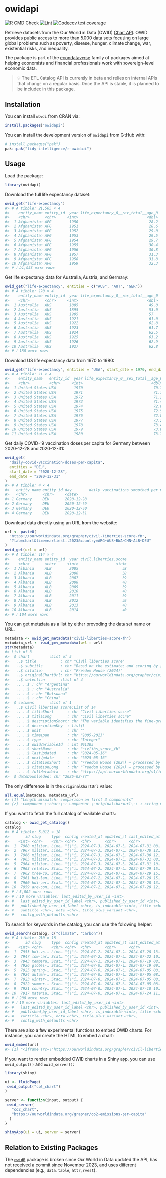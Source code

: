 
<!-- README.md is generated from README.Rmd. Please edit that file -->

# owidapi

<!-- badges: start -->

![R CMD
Check](https://github.com/tidy-intelligence/r-owidapi/actions/workflows/R-CMD-check.yaml/badge.svg)
![Lint](https://github.com/tidy-intelligence/r-owidapi/actions/workflows/lint.yaml/badge.svg)
[![Codecov test
coverage](https://codecov.io/gh/tidy-intelligence/r-owidapi/graph/badge.svg)](https://app.codecov.io/gh/tidy-intelligence/r-owidapi)
<!-- badges: end -->

Retrieve datasets from the Our World in Data (OWID) [Chart
API](https://docs.owid.io/projects/etl/api/). OWID provides public
access to more than 5,000 data sets focusing on large global problems
such as poverty, disease, hunger, climate change, war, existential
risks, and inequality.

The package is part of the
[econdataverse](https://www.econdataverse.org/) family of packages aimed
at helping economists and financial professionals work with
sovereign-level economic data.

> 💡 The ETL Catalog API is currently in beta and relies on internal
> APIs that change on a regular basis. Once the API is stable, it is
> planned to be included in this package.

## Installation

You can install `wbwdi` from CRAN via:

``` r
install.packages("owidapi")
```

You can install the development version of `owidapi` from GitHub with:

``` r
# install.packages("pak")
pak::pak("tidy-intelligence/r-owidapi")
```

## Usage

Load the package:

``` r
library(owidapi)
```

Download the full life expectancy dataset:

``` r
owid_get("life-expectancy")
#> # A tibble: 21,565 × 4
#>    entity_name entity_id  year life_expectancy_0__sex_total__age_0
#>    <chr>       <chr>     <int>                               <dbl>
#>  1 Afghanistan AFG        1950                                28.2
#>  2 Afghanistan AFG        1951                                28.6
#>  3 Afghanistan AFG        1952                                29.0
#>  4 Afghanistan AFG        1953                                29.5
#>  5 Afghanistan AFG        1954                                29.7
#>  6 Afghanistan AFG        1955                                30.4
#>  7 Afghanistan AFG        1956                                30.8
#>  8 Afghanistan AFG        1957                                31.3
#>  9 Afghanistan AFG        1958                                31.8
#> 10 Afghanistan AFG        1959                                32.3
#> # ℹ 21,555 more rows
```

Get life expectancy data for Australia, Austria, and Germany:

``` r
owid_get("life-expectancy", entities = c("AUS", "AUT", "GER"))
#> # A tibble: 190 × 4
#>    entity_name entity_id  year life_expectancy_0__sex_total__age_0
#>    <chr>       <chr>     <int>                               <dbl>
#>  1 Australia   AUS        1885                                49.0
#>  2 Australia   AUS        1895                                53.0
#>  3 Australia   AUS        1905                                57  
#>  4 Australia   AUS        1921                                61.0
#>  5 Australia   AUS        1922                                62.8
#>  6 Australia   AUS        1923                                61.7
#>  7 Australia   AUS        1924                                62.5
#>  8 Australia   AUS        1925                                63.2
#>  9 Australia   AUS        1926                                62.9
#> 10 Australia   AUS        1927                                62.8
#> # ℹ 180 more rows
```

Download US life expectancy data from 1970 to 1980:

``` r
owid_get("life-expectancy", entities = "USA", start_date = 1970, end_date = 1980)
#> # A tibble: 11 × 4
#>    entity_name   entity_id  year life_expectancy_0__sex_total__age_0
#>    <chr>         <chr>     <int>                               <dbl>
#>  1 United States USA        1970                                70.7
#>  2 United States USA        1971                                71.1
#>  3 United States USA        1972                                71.2
#>  4 United States USA        1973                                71.4
#>  5 United States USA        1974                                72.0
#>  6 United States USA        1975                                72.5
#>  7 United States USA        1976                                72.8
#>  8 United States USA        1977                                73.2
#>  9 United States USA        1978                                73.4
#> 10 United States USA        1979                                73.8
#> 11 United States USA        1980                                73.7
```

Get daily COVID-19 vaccination doses per capita for Germany between
2020-12-28 and 2020-12-31:

``` r
owid_get(
  "daily-covid-vaccination-doses-per-capita",
  entities = "DEU",
  start_date = "2020-12-28",
  end_date = "2020-12-31"
)
#> # A tibble: 4 × 4
#>   entity_name entity_id day        daily_vaccinations_smoothed_per_million
#>   <chr>       <chr>     <date>                                       <dbl>
#> 1 Germany     DEU       2020-12-28                                  0.0215
#> 2 Germany     DEU       2020-12-29                                  0.0406
#> 3 Germany     DEU       2020-12-30                                  0.0525
#> 4 Germany     DEU       2020-12-31                                  0.0543
```

Download data directly using an URL from the website:

``` r
url <- paste0(
  "https://ourworldindata.org/grapher/civil-liberties-score-fh",
  "?tab=chart&time=earliest..2023&country=ARG~AUS~BWA~CHN~ALB~DEU"
)
owid_get(url = url)
#> # A tibble: 114 × 4
#>    entity_name entity_id  year civil.liberties.score
#>    <chr>       <chr>     <int>                 <int>
#>  1 Albania     ALB        2005                    38
#>  2 Albania     ALB        2006                    38
#>  3 Albania     ALB        2007                    39
#>  4 Albania     ALB        2008                    40
#>  5 Albania     ALB        2009                    39
#>  6 Albania     ALB        2010                    40
#>  7 Albania     ALB        2011                    39
#>  8 Albania     ALB        2012                    39
#>  9 Albania     ALB        2013                    40
#> 10 Albania     ALB        2014                    40
#> # ℹ 104 more rows
```

You can get metadata as a list by either provoding the data set name or
URL.

``` r
metadata <- owid_get_metadata("civil-liberties-score-fh")
metadata_url <- owid_get_metadata(url = url)
str(metadata)
#> List of 3
#>  $ chart         :List of 5
#>   ..$ title           : chr "Civil liberties score"
#>   ..$ subtitle        : chr "Based on the estimates and scoring by [Freedom House (2024)](#dod:freedom-house). It captures the extent of fre"| __truncated__
#>   ..$ citation        : chr "Freedom House (2024)"
#>   ..$ originalChartUrl: chr "https://ourworldindata.org/grapher/civil-liberties-score-fh"
#>   ..$ selection       :List of 4
#>   .. ..$ : chr "Argentina"
#>   .. ..$ : chr "Australia"
#>   .. ..$ : chr "Botswana"
#>   .. ..$ : chr "China"
#>  $ columns       :List of 1
#>   ..$ Civil liberties score:List of 14
#>   .. ..$ titleShort      : chr "Civil liberties score"
#>   .. ..$ titleLong       : chr "Civil liberties score"
#>   .. ..$ descriptionShort: chr "The variable identifies the fine-grained extent of freedom of expression and association, the rule of law, and "| __truncated__
#>   .. ..$ descriptionKey  : list()
#>   .. ..$ unit            : chr ""
#>   .. ..$ timespan        : chr "2005-2023"
#>   .. ..$ type            : chr "Integer"
#>   .. ..$ owidVariableId  : int 901305
#>   .. ..$ shortName       : chr "civlibs_score_fh"
#>   .. ..$ lastUpdated     : chr "2024-05-16"
#>   .. ..$ nextUpdate      : chr "2025-05-16"
#>   .. ..$ citationShort   : chr "Freedom House (2024) – processed by Our World in Data"
#>   .. ..$ citationLong    : chr "Freedom House (2024) – processed by Our World in Data. “Civil liberties score” [dataset]. Freedom House, “Freed"| __truncated__
#>   .. ..$ fullMetadata    : chr "https://api.ourworldindata.org/v1/indicators/901305.metadata.json"
#>  $ dateDownloaded: chr "2025-02-27"
```

The only difference is in the `originalChartUrl` value:

``` r
all.equal(metadata, metadata_url)
#> [1] "Length mismatch: comparison on first 3 components"                     
#> [2] "Component \"chart\": Component \"originalChartUrl\": 1 string mismatch"
```

If you want to fetch the full catalog of available charts:

``` r
catalog <- owid_get_catalog()
catalog
#> # A tibble: 5,012 × 18
#>       id slug     type  config created_at updated_at last_edited_at published_at
#>    <int> <chr>    <chr> <chr>  <chr>      <chr>      <chr>          <chr>       
#>  1  7968 militar… Line… "{\"i… 2024-07-3… 2024-07-3… 2024-07-31 08… "2024-07-30…
#>  2  7967 militar… Line… "{\"i… 2024-07-3… 2024-07-3… 2024-07-30 12… ""          
#>  3  7966 militar… Line… "{\"i… 2024-07-3… 2024-07-3… 2024-07-30 12… ""          
#>  4  7965 militar… Line… "{\"i… 2024-07-3… 2024-07-3… 2024-07-31 08… "2024-07-30…
#>  5  7964 militar… Line… "{\"i… 2024-07-3… 2024-07-3… 2024-07-31 10… "2024-07-30…
#>  6  7963 relativ… Stac… "{\"i… 2024-07-2… 2024-07-2… 2024-07-29 15… ""          
#>  7  7962 tree-co… Stac… "{\"i… 2024-07-2… 2024-07-2… 2024-07-29 15… ""          
#>  8  7961 hdi-lan… Line… "{\"i… 2024-07-2… 2024-07-2… 2024-07-28 15… "2024-07-28…
#>  9  7960 hdi-per… Scat… "{\"i… 2024-07-2… 2024-07-2… 2024-07-28 13… "2024-07-28…
#> 10  7959 are-con… Line… "{\"i… 2024-07-2… 2024-07-2… 2024-07-28 12… ""          
#> # ℹ 5,002 more rows
#> # ℹ 10 more variables: last_edited_by_user_id <int>,
#> #   last_edited_by_user_id_label <chr>, published_by_user_id <int>,
#> #   published_by_user_id_label <chr>, is_indexable <int>, title <chr>,
#> #   subtitle <chr>, note <chr>, title_plus_variant <chr>,
#> #   config_with_defaults <chr>
```

To search for keywords in the catalog, you can use the following helper:

``` r
owid_search(catalog, c("climate", "carbon"))
#> # A tibble: 210 × 18
#>       id slug     type  config created_at updated_at last_edited_at published_at
#>    <int> <chr>    <chr> <chr>  <chr>      <chr>      <chr>          <chr>       
#>  1  7953 hdi-vs-… Line… "{\"i… 2024-07-2… 2024-07-2… 2024-07-28 13… "2024-07-26…
#>  2  7947 low-car… Scat… "{\"i… 2024-07-2… 2024-07-2… 2024-07-22 10… "2024-07-22…
#>  3  7943 tempera… Scat… "{\"i… 2024-07-1… 2024-07-1… 2024-07-19 08… ""          
#>  4  7926 global-… Stac… "{\"i… 2024-07-0… 2024-07-1… 2024-07-19 09… "2024-07-03…
#>  5  7925 spring-… Stac… "{\"i… 2024-07-0… 2024-07-0… 2024-07-05 08… "2024-07-03…
#>  6  7924 autumn-… Stac… "{\"i… 2024-07-0… 2024-07-0… 2024-07-05 08… "2024-07-03…
#>  7  7923 winter-… Stac… "{\"i… 2024-07-0… 2024-07-0… 2024-07-05 08… "2024-07-03…
#>  8  7922 summer-… Stac… "{\"i… 2024-07-0… 2024-07-0… 2024-07-05 08… "2024-07-03…
#>  9  7921 country… Stac… "{\"i… 2024-07-0… 2024-07-1… 2024-07-10 10… "2024-07-03…
#> 10  7917 materia… Stac… "{\"i… 2024-07-0… 2024-07-2… 2024-07-24 11… "2024-07-14…
#> # ℹ 200 more rows
#> # ℹ 10 more variables: last_edited_by_user_id <int>,
#> #   last_edited_by_user_id_label <chr>, published_by_user_id <int>,
#> #   published_by_user_id_label <chr>, is_indexable <int>, title <chr>,
#> #   subtitle <chr>, note <chr>, title_plus_variant <chr>,
#> #   config_with_defaults <chr>
```

There are also a few experimental functions to embed OWID charts. For
instance, you can create the HTML to embed a chart:

``` r
owid_embed(url)
#> [1] "<iframe src=\"https://ourworldindata.org/grapher/civil-liberties-score-fh?tab=chart&time=earliest..2023&country=ARG~AUS~BWA~CHN~ALB~DEU\" loading=\"lazy\" style=\"width: 100%; height: 600px; border: 0px none;\" allow=\"web-share; clipboard-write\"></iframe>"
```

If you want to render embedded OWID charts in a Shiny app, you can use
`owid_output()` and `owid_server()`:

``` r
library(shiny)

ui <- fluidPage(
 owid_output("co2_chart")
)

server <- function(input, output) {
 owid_server(
   "co2_chart", 
   "https://ourworldindata.org/grapher/co2-emissions-per-capita"
  )
}

shinyApp(ui = ui, server = server)
```

## Relation to Existing Packages

The [`owidR`](https://github.com/piersyork/owidR) package is broken
since Our World in Data updated the API, has not received a commit since
November 2023, and uses different dependencies (e.g., `data.table`,
`httr`, `rvest`).
